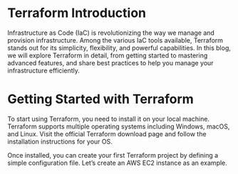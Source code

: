 # Terraform Introduction
Infrastructure as Code (IaC) is revolutionizing the way we manage and provision infrastructure. Among the various IaC tools available, Terraform stands out for its simplicity, flexibility, and powerful capabilities. In this blog, we will explore Terraform in detail, from getting started to mastering advanced features, and share best practices to help you manage your infrastructure efficiently.
# Getting Started with Terraform
To start using Terraform, you need to install it on your local machine. Terraform supports multiple operating systems including Windows, macOS, and Linux. Visit the official Terraform download page and follow the installation instructions for your OS.

Once installed, you can create your first Terraform project by defining a simple configuration file. Let’s create an AWS EC2 instance as an example.